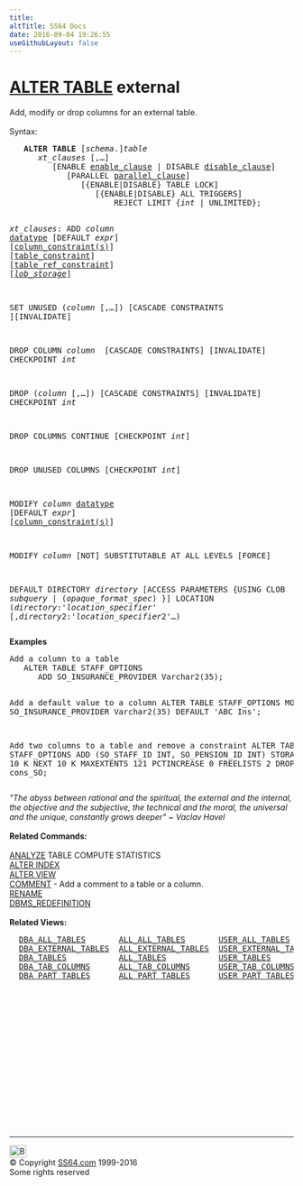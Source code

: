 ```yaml
---
title:
altTitle: SS64 Docs
date: 2016-09-04 19:26:55
useGithubLayout: false
---
```

<!-- #BeginLibraryItem "/Library/head_ora.lbi" --><!-- #EndLibraryItem --><h1><a href="table_a.html">ALTER TABLE</a> external </h1> 
<p>Add, modify or drop columns  for an external table. <br>
<br>
Syntax:</p>
<pre>   <b>ALTER</b> <b>TABLE</b> [<i>schema</i>.]<i>table</i>
      <i>xt_clauses</i> [,…]
         [ENABLE <a href="clause_enable.html">enable_clause</a> | DISABLE <a href="clause_disable.html">disable_clause</a>]
            [PARALLEL <a href="clause_parallel.html">parallel_clause</a>]
               [{ENABLE|DISABLE} TABLE LOCK]
                  [{ENABLE|DISABLE} ALL TRIGGERS]
                      REJECT LIMIT {<i>int</i> | UNLIMITED};

<i>xt_clauses</i>:
   ADD <i>column</i> <a href="syntax-datatypes.html">datatype</a> [DEFAULT <i>expr</i>] [<a href="clause_constraint_col.html">column_constraint(s)</a>]
     [<a href="clause_constraint.html">table_constraint</a>] [<a href="clause_constraint.html">table_ref_constraint</a>] [<i><a href="clause_lob.html">lob_storage</a></i>]

   SET UNUSED (<i>column</i> [,…])
      [CASCADE CONSTRAINTS ][INVALIDATE]

   DROP COLUMN <i>column
</i>      [CASCADE CONSTRAINTS] [INVALIDATE] CHECKPOINT <i>int</i>

   DROP (<i>column</i> [,…])
      [CASCADE CONSTRAINTS] [INVALIDATE] CHECKPOINT <i>int</i>

   DROP COLUMNS CONTINUE [CHECKPOINT <i>int</i>]

   DROP UNUSED COLUMNS [CHECKPOINT <i>int</i>]

   MODIFY <i>column</i> <a href="syntax-datatypes.html">datatype</a> [DEFAULT <i>expr</i>] [<a href="clause_constraint_col.html">column_constraint(s)</a>]

   MODIFY <i>column</i> [NOT] SUBSTITUTABLE AT ALL LEVELS [FORCE]

   DEFAULT DIRECTORY <i>directory</i> [ACCESS PARAMETERS {USING CLOB <i>subquery</i> | (<i>opaque_format_spec</i>) }]
      LOCATION (<i>directory</i>:'<i>location_specifier</i>' [,<i>directory</i>2:'<i>location_specifier</i>2'…)</pre>
<p><b> Examples</b></p>
<pre>Add a column to a table
   ALTER TABLE STAFF_OPTIONS
      ADD SO_INSURANCE_PROVIDER Varchar2(35);

Add  a default value to a column
   ALTER TABLE STAFF_OPTIONS
      MODIFY SO_INSURANCE_PROVIDER Varchar2(35) DEFAULT 'ABC Ins';

Add two columns to a table and remove a constraint
   ALTER TABLE STAFF_OPTIONS
      ADD (SO_STAFF_ID INT, SO_PENSION_ID INT)
          STORAGE INITIAL 10 K
          NEXT 10 K
          MAXEXTENTS 121
          PCTINCREASE 0
          FREELISTS 2
      DROP CONSTRAINT cons_SO;</pre>
<p><i class="quote">"The abyss between rational and the spiritual, the external and the internal, the objective and the subjective, the technical and the moral, the universal and the unique, constantly grows deeper" ~ Vaclav Havel</i><b><br>
  <br>
  Related Commands:<br>
  <a href="analyze.html"><br>
  </a></b><a href="analyze.html">ANALYZE</a> TABLE COMPUTE STATISTICS<br>
  <a href="index_a.html">ALTER INDEX</a><br>
  <a href="view_a.html">ALTER VIEW</a><br>
  <a href="comment.html">COMMENT</a> - Add a comment to a table or a column. <br>
  <a href="rename.html">RENAME</a> <br>
  <a href="../orap/DBMS_REDEFINITION.html">DBMS_REDEFINITION</a> <br>
  <b><br>
</b><b>Related Views:</b></p>
<pre>  <a href="../orad/DBA_ALL_TABLES.html">DBA_ALL_TABLES</a>       <a href="../orad/ALL_ALL_TABLES.html">ALL_ALL_TABLES</a>       <a href="../orad/USER_ALL_TABLES.html">USER_ALL_TABLES</a>
  <a href="../orad/DBA_EXTERNAL_TABLES.html">DBA_EXTERNAL_TABLES</a>  <a href="../orad/ALL_EXTERNAL_TABLES.html">ALL_EXTERNAL_TABLES</a>  <a href="../orad/USER_EXTERNAL_TABLES.html">USER_EXTERNAL_TABLES</a>
  <a href="../orad/DBA_TABLES.html">DBA_TABLES</a>           <a href="../orad/ALL_TABLES.html">ALL_TABLES</a>           <a href="../orad/USER_TABLES.html">USER_TABLES</a>         <a href="../orad/TAB.html">TAB</a>
  <a href="../orad/DBA_TAB_COLUMNS.html">DBA_TAB_COLUMNS</a>      <a href="../orad/ALL_TAB_COLUMNS.html">ALL_TAB_COLUMNS</a>      <a href="../orad/USER_TAB_COLUMNS.html">USER_TAB_COLUMNS</a> 
  <a href="../orad/DBA_PART_TABLES.html">DBA_PART_TABLES</a>      <a href="../orad/ALL_PART_TABLES.html">ALL_PART_TABLES</a>      <a href="../orad/USER_PART_TABLES.html">USER_PART_TABLES</a> </pre><!-- #BeginLibraryItem "/Library/foot_ora.lbi" --><p>
<!-- oracle-footer -->
<ins class="adsbygoogle" style="display:inline-block;width:300px;height:250px" data-ad-client="ca-pub-6140977852749469" data-ad-slot="4275490898"></ins>
<script>
(adsbygoogle = window.adsbygoogle || []).push({});
</script></p>
<hr>
<div id="bl" class="footer"><a href="table_a_external.html#"><img src="../images/top.png" width="30" height="22" alt="Back to the Top"></a></div>
<div id="br" class="footer, tagline">© Copyright <a href="http://ss64.com/">SS64.com</a> 1999-2016<br>
Some rights reserved</div><!-- #EndLibraryItem -->

